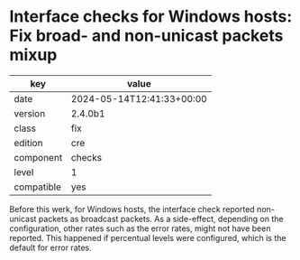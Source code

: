 [//]: # (werk v2)
# Interface checks for Windows hosts: Fix broad- and non-unicast packets mixup

key        | value
---------- | ---
date       | 2024-05-14T12:41:33+00:00
version    | 2.4.0b1
class      | fix
edition    | cre
component  | checks
level      | 1
compatible | yes

Before this werk, for Windows hosts, the interface check reported non-unicast packets as broadcast
packets. As a side-effect, depending on the configuration, other rates such as the error rates,
might not have been reported. This happened if percentual levels were configured, which is the
default for error rates.
